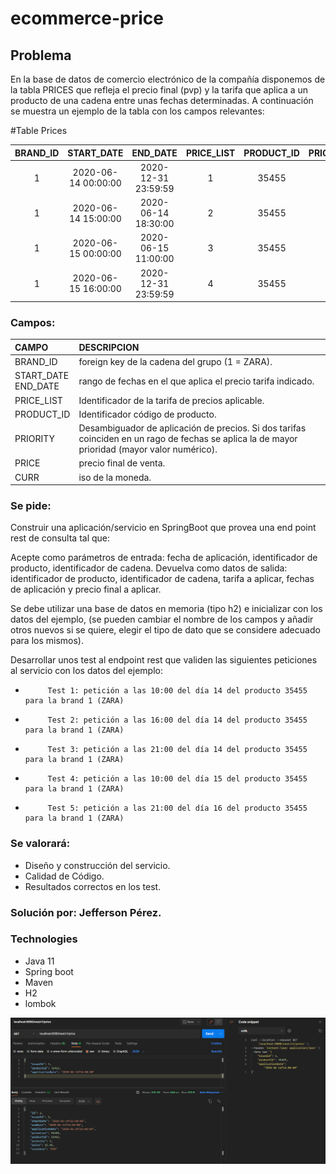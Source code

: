 # ecommerce-price

## Problema

En la base de datos de comercio electrónico de la compañía disponemos de la tabla PRICES que refleja el precio final (pvp) y la tarifa que aplica a un producto de una cadena entre unas fechas determinadas. A continuación se muestra un ejemplo de la tabla con los campos relevantes:

#Table Prices


| BRAND_ID |     START_DATE      |      END_DATE       | PRICE_LIST | PRODUCT_ID | PRIORITY | PRICE | CURR |
|:--------:|:-------------------:|:-------------------:|:----------:|:----------:|:--------:|:-----:|:----:|
|    1     | 2020-06-14 00:00:00 | 2020-12-31 23:59:59 |     1      | 35455  | 0  | 35.50 | EUR  |
|    1     | 2020-06-14 15:00:00 | 2020-06-14 18:30:00 |     2      | 35455  | 1  | 25.45 | EUR  |
|    1     | 2020-06-15 00:00:00 | 2020-06-15 11:00:00 |     3      | 35455  | 1  | 30.50 | EUR  |
|    1     | 2020-06-15 16:00:00 | 2020-12-31 23:59:59 |     4      | 35455  | 1  | 38.95 | EUR  |


### Campos:

| CAMPO      | DESCRIPCION                                                                                                                                   |
|:-----------|:----------------------------------------------------------------------------------------------------------------------------------------------|
| BRAND_ID   | foreign key de la cadena del grupo (1 = ZARA).                                                                                                |
| START_DATE<br/>END_DATE | rango de fechas en el que aplica el precio tarifa indicado.                                                                                   |
| PRICE_LIST | Identificador de la tarifa de precios aplicable.                                                                                              |
| PRODUCT_ID | Identificador código de producto.                                                                                                             |
| PRIORITY   | Desambiguador de aplicación de precios. Si dos tarifas coinciden en un rago de fechas se aplica la de mayor prioridad (mayor valor numérico). |
| PRICE      | precio final de venta.                                                                                                                        |
| CURR       | iso de la moneda.                                                                                                                             |

### Se pide:

Construir una aplicación/servicio en SpringBoot que provea una end point rest de consulta  tal que:

Acepte como parámetros de entrada: fecha de aplicación, identificador de producto, identificador de cadena.
Devuelva como datos de salida: identificador de producto, identificador de cadena, tarifa a aplicar, fechas de aplicación y precio final a aplicar.

Se debe utilizar una base de datos en memoria (tipo h2) e inicializar con los datos del ejemplo, (se pueden cambiar el nombre de los campos y añadir otros nuevos si se quiere, elegir el tipo de dato que se considere adecuado para los mismos).

Desarrollar unos test al endpoint rest que  validen las siguientes peticiones al servicio con los datos del ejemplo:

-          Test 1: petición a las 10:00 del día 14 del producto 35455   para la brand 1 (ZARA)
-          Test 2: petición a las 16:00 del día 14 del producto 35455   para la brand 1 (ZARA)
-          Test 3: petición a las 21:00 del día 14 del producto 35455   para la brand 1 (ZARA)
-          Test 4: petición a las 10:00 del día 15 del producto 35455   para la brand 1 (ZARA)
-          Test 5: petición a las 21:00 del día 16 del producto 35455   para la brand 1 (ZARA)


### Se valorará:

- Diseño y construcción del servicio.
- Calidad de Código.
- Resultados correctos en los test.

### Solución por: Jefferson Pérez.

### Technologies

- Java 11
- Spring boot
- Maven
- H2
- lombok

![img.png](img.png)